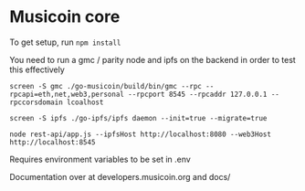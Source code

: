 Musicoin core
===============

To get setup, run `npm install`

You need to run a gmc / parity node and ipfs on the backend in order to test this effectively

```
screen -S gmc ./go-musicoin/build/bin/gmc --rpc --rpcapi=eth,net,web3,personal --rpcport 8545 --rpcaddr 127.0.0.1 --rpccorsdomain lcoalhost
```

```
screen -S ipfs ./go-ipfs/ipfs daemon --init=true --migrate=true
```

`node rest-api/app.js --ipfsHost http://localhost:8080 --web3Host http://localhost:8545`

Requires environment variables to be set in .env

Documentation over at developers.musicoin.org and docs/
